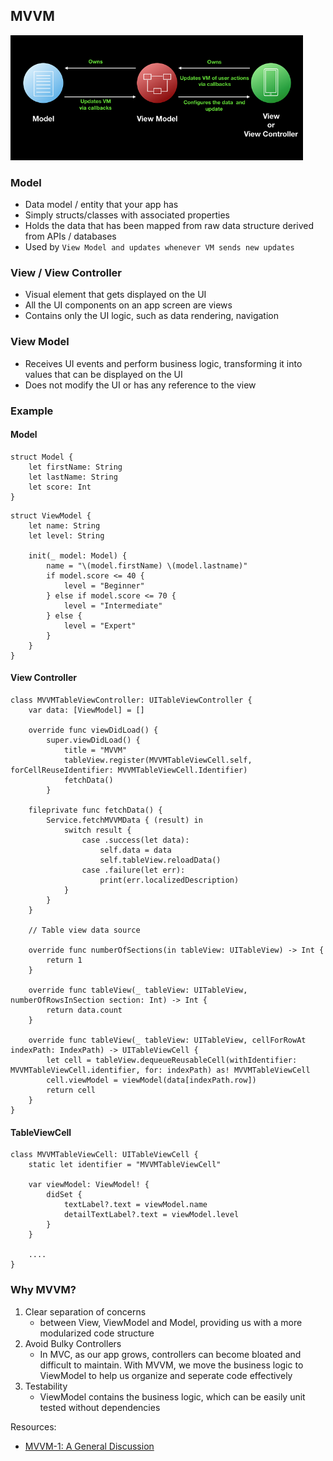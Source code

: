 ## MVVM 

<img src="https://github.com/cs4372/ios-study-guide/blob/master/architecture/MVVM/MVVM_diagram.png" height="200"/>

### Model
- Data model / entity that your app has
- Simply structs/classes with associated properties
- Holds the data that has been mapped from raw data structure derived from APIs / databases 
- Used by `View Model and updates whenever VM sends new updates`

### View / View Controller
- Visual element that gets displayed on the UI
- All the UI components on an app screen are views
- Contains only the UI logic, such as data rendering, navigation

### View Model
- Receives UI events and perform business logic, transforming it into values that can be displayed on the UI
- Does not modify the UI or has any reference to the view

### Example 
#### Model

```
struct Model { 
    let firstName: String
    let lastName: String
    let score: Int
}
```

```
struct ViewModel { 
    let name: String
    let level: String

    init(_ model: Model) { 
        name = "\(model.firstName) \(model.lastname)"
        if model.score <= 40 { 
            level = "Beginner"
        } else if model.score <= 70 { 
            level = "Intermediate"
        } else { 
            level = "Expert"
        }
    }
}
```

#### View Controller 

```
class MVVMTableViewController: UITableViewController { 
    var data: [ViewModel] = []

    override func viewDidLoad() { 
        super.viewDidLoad() { 
            title = "MVVM"
            tableView.register(MVVMTableViewCell.self, forCellReuseIdentifier: MVVMTableViewCell.Identifier)
            fetchData()
        }
    
    fileprivate func fetchData() { 
        Service.fetchMVVMData { (result) in 
            switch result { 
                case .success(let data): 
                    self.data = data
                    self.tableView.reloadData()
                case .failure(let err):
                    print(err.localizedDescription)
            }
        }
    }

    // Table view data source 

    override func numberOfSections(in tableView: UITableView) -> Int { 
        return 1
    }

    override func tableView(_ tableView: UITableView, numberOfRowsInSection section: Int) -> Int { 
        return data.count
    }

    override func tableView(_ tableView: UITableView, cellForRowAt indexPath: IndexPath) -> UITableViewCell { 
        let cell = tableView.dequeueReusableCell(withIdentifier: MVVMTableViewCell.identifier, for: indexPath) as! MVVMTableViewCell
        cell.viewModel = viewModel(data[indexPath.row])
        return cell
    }
}
```

#### TableViewCell 

```
class MVVMTableViewCell: UITableViewCell { 
    static let identifier = "MVVMTableViewCell"

    var viewModel: ViewModel! { 
        didSet { 
            textLabel?.text = viewModel.name
            detailTextLabel?.text = viewModel.level
        }
    }

    ....
}
```

### Why MVVM?

1. Clear separation of concerns
   - between View, ViewModel and Model, providing us with a more modularized code structure
2. Avoid Bulky Controllers
   - In MVC, as our app grows, controllers can become bloated and difficult to maintain. With MVVM, we move the business logic to ViewModel to help us organize and seperate code effectively
3. Testability
   - ViewModel contains the business logic, which can be easily unit tested without dependencies

Resources:
- [MVVM-1: A General Discussion](https://medium.com/swift-india/mvvm-1-a-general-discussion-764581a2d5d9)
